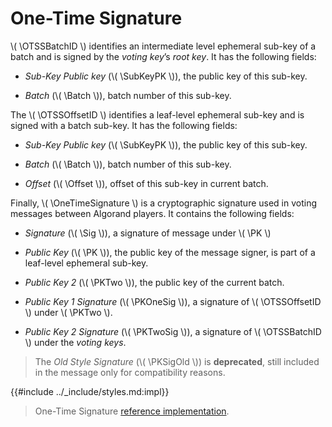 $$
\newcommand \SubKeyPK {\mathrm{SubKeyPK}}
\newcommand \OTSSOffsetID {\mathrm{OneTimeSignatureSubkeyOffsetID}}
\newcommand \OTSSBatchID {\mathrm{OneTimeSignatureSubkeyBatchID}}
\newcommand \OneTimeSignature {\mathrm{OneTimeSignature}}
\newcommand \Sig {\mathrm{Sig}}
\newcommand \PK {\mathrm{PK}}
\newcommand \PKSigOld {\mathrm{PKSigOld}}
\newcommand \PKTwo {\mathrm{PK2}}
\newcommand \PKOneSig {\mathrm{PK1Sig}}
\newcommand \PKTwoSig {\mathrm{PK2Sig}}
\newcommand \Offset {\mathrm{Offset}}
\newcommand \Batch {\mathrm{Batch}}
$$

# One-Time Signature

\\( \OTSSBatchID \\) identifies an intermediate level ephemeral sub-key of a batch
and is signed by the _voting key_’s _root key_. It has the following fields:
 
- _Sub-Key Public key_ (\\( \SubKeyPK \\)), the public key of this sub-key.

- _Batch_ (\\( \Batch \\)), batch number of this sub-key.

The \\( \OTSSOffsetID \\) identifies a leaf-level ephemeral sub-key and is signed
with a batch sub-key. It has the following fields:

- _Sub-Key Public key_ (\\( \SubKeyPK \\)), the public key of this sub-key.

- _Batch_ (\\( \Batch \\)), batch number of this sub-key.

- _Offset_ (\\( \Offset \\)), offset of this sub-key in current batch.

Finally, \\( \OneTimeSignature \\) is a cryptographic signature used in voting
messages between Algorand players. It contains the following fields:

- _Signature_ (\\( \Sig \\)), a signature of message under \\( \PK \\)

- _Public Key_ (\\( \PK \\)), the public key of the message signer, is part of a
leaf-level ephemeral sub-key. 

- _Public Key 2_ (\\( \PKTwo \\)), the public key of the current batch. 

- _Public Key 1 Signature_ (\\( \PKOneSig \\)), a signature of \\( \OTSSOffsetID \\)
under \\( \PKTwo \\).
 
- _Public Key 2 Signature_ (\\( \PKTwoSig \\)), a signature of \\( \OTSSBatchID \\)
under the _voting keys_.

> The _Old Style Signature_ (\\( \PKSigOld \\)) is **deprecated**, still included
> in the message only for compatibility reasons.

{{#include ../_include/styles.md:impl}}
> One-Time Signature [reference implementation](https://github.com/algorand/go-algorand/blob/b6e5bcadf0ad3861d4805c51cbf3f695c38a93b7/crypto/onetimesig.go#L36).